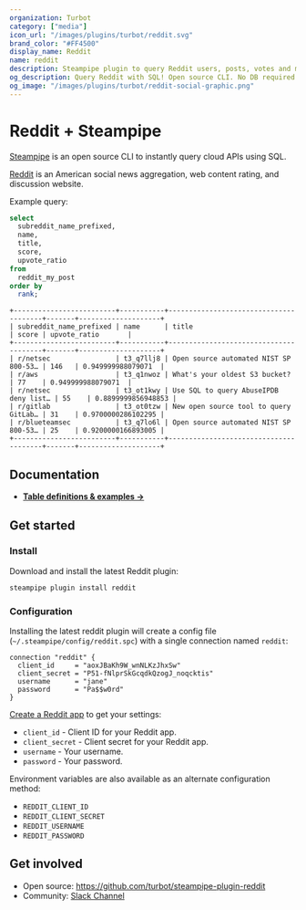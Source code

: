 ```yaml
---
organization: Turbot
category: ["media"]
icon_url: "/images/plugins/turbot/reddit.svg"
brand_color: "#FF4500"
display_name: Reddit
name: reddit
description: Steampipe plugin to query Reddit users, posts, votes and more.
og_description: Query Reddit with SQL! Open source CLI. No DB required.
og_image: "/images/plugins/turbot/reddit-social-graphic.png"
---
```


# Reddit + Steampipe

[Steampipe](https://steampipe.io) is an open source CLI to instantly query cloud APIs using SQL.

[Reddit](https://reddit.com) is an American social news aggregation, web content rating, and discussion website.

Example query:
```sql
select
  subreddit_name_prefixed,
  name,
  title,
  score,
  upvote_ratio
from
  reddit_my_post
order by
  rank;
```

```
+-------------------------+-----------+---------------------------------------+-------+--------------------+
| subreddit_name_prefixed | name      | title                                 | score | upvote_ratio       |
+-------------------------+-----------+---------------------------------------+-------+--------------------+
| r/netsec                | t3_q7llj8 | Open source automated NIST SP 800-53… | 146   | 0.949999988079071  |
| r/aws                   | t3_q1nwoz | What's your oldest S3 bucket?         | 77    | 0.949999988079071  |
| r/netsec                | t3_ot1kwy | Use SQL to query AbuseIPDB deny list… | 55    | 0.8899999856948853 |
| r/gitlab                | t3_ot0tzw | New open source tool to query GitLab… | 31    | 0.9700000286102295 |
| r/blueteamsec           | t3_q7lo6l | Open source automated NIST SP 800-53… | 25    | 0.9200000166893005 |
+-------------------------+-----------+---------------------------------------+-------+--------------------+
```

## Documentation

- **[Table definitions & examples →](/plugins/turbot/reddit/tables)**

## Get started

### Install

Download and install the latest Reddit plugin:

```bash
steampipe plugin install reddit
```

### Configuration

Installing the latest reddit plugin will create a config file (`~/.steampipe/config/reddit.spc`) with a single connection named `reddit`:

```hcl
connection "reddit" {
  client_id     = "aoxJBaKh9W_wnNLKzJhxSw"
  client_secret = "P51-fNlprSkGcqdkQzogJ_noqcktis"
  username      = "jane"
  password      = "Pa$$w0rd"
}
```

[Create a Reddit app](https://github.com/reddit-archive/reddit/wiki/OAuth2-Quick-Start-Example#first-steps) to get your settings:
* `client_id` - Client ID for your Reddit app.
* `client_secret` - Client secret for your Reddit app.
* `username` - Your username.
* `password` - Your password.

Environment variables are also available as an alternate configuration method:
* `REDDIT_CLIENT_ID`
* `REDDIT_CLIENT_SECRET`
* `REDDIT_USERNAME`
* `REDDIT_PASSWORD`

## Get involved

* Open source: https://github.com/turbot/steampipe-plugin-reddit
* Community: [Slack Channel](https://steampipe.io/community/join)

